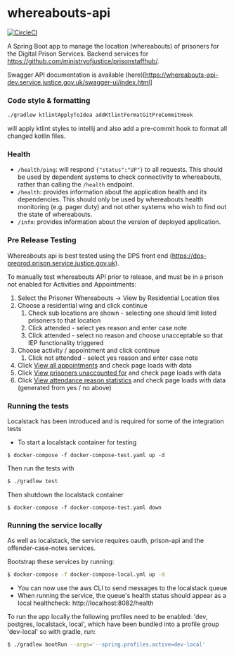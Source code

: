 # whereabouts-api

[![CircleCI](https://circleci.com/gh/ministryofjustice/whereabouts-api/tree/main.svg?style=svg)](https://circleci.com/gh/ministryofjustice/whereabouts-api)

A Spring Boot app to manage the location (whereabouts) of prisoners for the Digital Prison Services.  Backend services for https://github.com/ministryofjustice/prisonstaffhub/.

Swagger API documentation is available (here)[https://whereabouts-api-dev.service.justice.gov.uk/swagger-ui/index.html] 

### Code style & formatting
```bash
./gradlew ktlintApplyToIdea addKtlintFormatGitPreCommitHook
```
will apply ktlint styles to intellij and also add a pre-commit hook to format all changed kotlin files.

### Health

- `/health/ping`: will respond `{"status":"UP"}` to all requests.  This should be used by dependent systems to check connectivity to whereabouts,
rather than calling the `/health` endpoint.
- `/health`: provides information about the application health and its dependencies.  This should only be used
by whereabouts health monitoring (e.g. pager duty) and not other systems who wish to find out the state of whereabouts.
- `/info`: provides information about the version of deployed application.

### Pre Release Testing

Whereabouts api is best tested using the DPS front end (https://dps-preprod.prison.service.justice.gov.uk).  

To manually test whereabouts API prior to release, and must be in a prison not enabled for Activities and Appointments:

1. Select the Prisoner Whereabouts -> View by Residential Location tiles 
2. Choose a residential wing and click continue
   1. Check sub locations are shown - selecting one should limit listed prisoners to that location
   1. Click attended - select yes reason and enter case note
   1. Click attended - select no reason and choose unacceptable so that IEP functionality triggered
1. Choose activity / appointment and click continue
   1. Click not attended - select yes reason and enter case note
1. Click [View all appointments](https://digital-preprod.prison.service.justice.gov.uk/appointments) and check page loads with data
1. Click [View prisoners unaccounted for](https://digital-preprod.prison.service.justice.gov.uk/manage-prisoner-whereabouts/prisoners-unaccounted-for) and check page loads with data
1. Click [View attendance reason statistics](https://digital-preprod.prison.service.justice.gov.uk/manage-prisoner-whereabouts/attendance-reason-statistics) and check page loads with data (generated from yes / no above)

### Running the tests

Localstack has been introduced and is required for some of the integration tests

* To start a localstack container for testing
```
$ docker-compose -f docker-compose-test.yaml up -d 
```
Then run the tests with
```bash
$ ./gradlew test
```
Then shutdown the localstack container
```
$ docker-compose -f docker-compose-test.yaml down 
```

### Running the service locally

As well as localstack, the service requires oauth, prison-api and the offender-case-notes services. 

Bootstrap these services by running:
```bash
$ docker-compose -f docker-compose-local.yml up -d
```
* You can now use the aws CLI to send messages to the localstack queue
* When running the service, the queue's health status should appear as a local healthcheck: http://localhost:8082/health

To run the app locally the following profiles need to be enabled: 'dev, postgres, localstack, local', which have been bundled into a profile group 'dev-local'
so with gradle, run:
```bash
$ ./gradlew bootRun --args='--spring.profiles.active=dev-local'
```